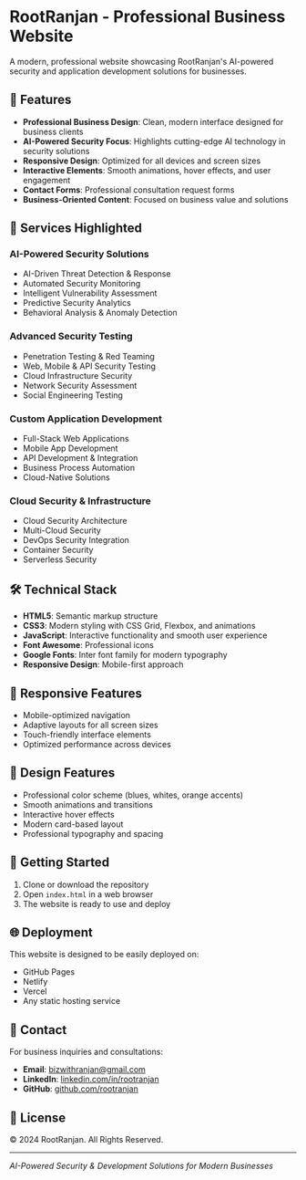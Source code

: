 # RootRanjan - Professional Business Website

A modern, professional website showcasing RootRanjan's AI-powered security and application development solutions for businesses.

## 🌟 Features

- **Professional Business Design**: Clean, modern interface designed for business clients
- **AI-Powered Security Focus**: Highlights cutting-edge AI technology in security solutions
- **Responsive Design**: Optimized for all devices and screen sizes
- **Interactive Elements**: Smooth animations, hover effects, and user engagement
- **Contact Forms**: Professional consultation request forms
- **Business-Oriented Content**: Focused on business value and solutions

## 🚀 Services Highlighted

### AI-Powered Security Solutions
- AI-Driven Threat Detection & Response
- Automated Security Monitoring
- Intelligent Vulnerability Assessment
- Predictive Security Analytics
- Behavioral Analysis & Anomaly Detection

### Advanced Security Testing
- Penetration Testing & Red Teaming
- Web, Mobile & API Security Testing
- Cloud Infrastructure Security
- Network Security Assessment
- Social Engineering Testing

### Custom Application Development
- Full-Stack Web Applications
- Mobile App Development
- API Development & Integration
- Business Process Automation
- Cloud-Native Solutions

### Cloud Security & Infrastructure
- Cloud Security Architecture
- Multi-Cloud Security
- DevOps Security Integration
- Container Security
- Serverless Security

## 🛠️ Technical Stack

- **HTML5**: Semantic markup structure
- **CSS3**: Modern styling with CSS Grid, Flexbox, and animations
- **JavaScript**: Interactive functionality and smooth user experience
- **Font Awesome**: Professional icons
- **Google Fonts**: Inter font family for modern typography
- **Responsive Design**: Mobile-first approach

## 📱 Responsive Features

- Mobile-optimized navigation
- Adaptive layouts for all screen sizes
- Touch-friendly interface elements
- Optimized performance across devices

## 🎨 Design Features

- Professional color scheme (blues, whites, orange accents)
- Smooth animations and transitions
- Interactive hover effects
- Modern card-based layout
- Professional typography and spacing

## 🚀 Getting Started

1. Clone or download the repository
2. Open `index.html` in a web browser
3. The website is ready to use and deploy

## 🌐 Deployment

This website is designed to be easily deployed on:
- GitHub Pages
- Netlify
- Vercel
- Any static hosting service

## 📧 Contact

For business inquiries and consultations:
- **Email**: bizwithranjan@gmail.com
- **LinkedIn**: [linkedin.com/in/rootranjan](https://www.linkedin.com/in/rootranjan/)
- **GitHub**: [github.com/rootranjan](https://github.com/rootranjan)

## 📄 License

© 2024 RootRanjan. All Rights Reserved.

---

*AI-Powered Security & Development Solutions for Modern Businesses*
